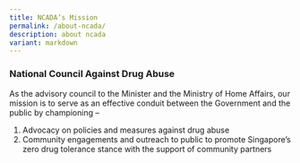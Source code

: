 ```yaml
---
title: NCADA’s Mission
permalink: /about-ncada/
description: about ncada
variant: markdown
---
```

### National Council Against Drug Abuse

As the advisory council to the Minister and the Ministry of Home Affairs, our mission is to serve as an effective conduit between the Government and the public by championing –

1. Advocacy on policies and measures against drug abuse
2. Community engagements and outreach to public to promote Singapore’s zero drug tolerance stance with the support of community partners